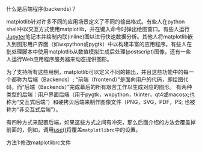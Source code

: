 什么是后端程序\(backends\)？

matplotlib针对许多不同的应用场景定义了不同的输出格式。有些人在python shell中以交互方式使用matplotlib，并在键入命令时弹出绘图窗口。有些人运行[Jupyter](https://jupyter.org/)笔记本并绘制内联\(inline\)图以进行快速数据分析。其他人将matplotlib嵌入到图形用户界面（如wxpython或pygtk）中以构建丰富的应用程序。有些人在批处理脚本中使用matplotlib从数值模拟生成后处理\(postscript\)图像，还有一些人运行Web应用程序服务器来动态提供图形。

为了支持所有这些用例，matplotlib可以定义不同的输出，并且这些功能中的每一个都称为后端（Backends）; “前端（frontend）”是面向用户的代码，即绘图代码，而“后端（Backends）”完成幕后的所有艰苦工作以生成对应的图形。 有两种类型的后端：用户界面后端（用于pygtk，wxpython，tkinter，qt4或macosx;也称为“交互式后端”）和硬拷贝后端来制作图像文件（PNG，SVG，PDF，PS; 也被称为“非交互式后端”）。

有四种方式来配置后端，如果这些方式之间有冲突，那么后面介绍的方法会覆盖掉前面的，例如，调用[use\(\)](https://matplotlib.org/api/matplotlib_configuration_api.html#matplotlib.use)将覆盖`matplotlibrc`中的设置。

方法1:修改matplotlibrc文件

